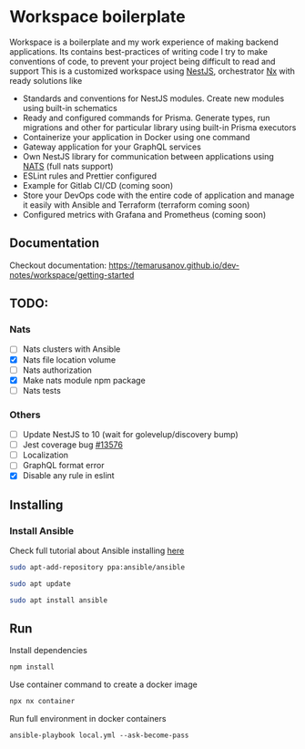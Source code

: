# Workspace boilerplate

Workspace is a boilerplate and my work experience of making backend applications. Its contains best-practices of writing code 
I try to make conventions of code, to prevent your project being difficult to read and support
This is a customized workspace using [NestJS](https://docs.nestjs.com/), orchestrator [Nx](https://nx.dev) with ready solutions like

- Standards and conventions for NestJS modules. Create new modules using built-in schematics
- Ready and configured commands for Prisma. Generate types, run migrations and other for particular library using built-in Prisma executors
- Containerize your application in Docker using one command
- Gateway application for your GraphQL services
- Own NestJS library for communication between applications using [NATS](https://nats.io) (full nats support)
- ESLint rules and Prettier configured
- Example for Gitlab CI/CD (coming soon)
- Store your DevOps code with the entire code of application and manage it easily with Ansible and Terraform (terraform coming soon)
- Configured metrics with Grafana and Prometheus (coming soon)

## Documentation

Checkout documentation: https://temarusanov.github.io/dev-notes/workspace/getting-started

## TODO:

### Nats

- [ ] Nats clusters with Ansible
- [x] Nats file location volume
- [ ] Nats authorization
- [x] Make nats module npm package
- [ ] Nats tests

### Others

- [ ] Update NestJS to 10 (wait for golevelup/discovery bump)
- [ ] Jest coverage bug [#13576](https://github.com/jestjs/jest/issues/13576)
- [ ] Localization
- [ ] GraphQL format error
- [x] Disable any rule in eslint

## Installing

### Install Ansible

Check full tutorial about Ansible installing [here](https://www.digitalocean.com/community/tutorials/how-to-install-and-configure-ansible-on-ubuntu-20-04)

```bash
sudo apt-add-repository ppa:ansible/ansible
```

```bash
sudo apt update
```

```bash
sudo apt install ansible
```

## Run

Install dependencies

```bash
npm install
```

Use container command to create a docker image

```bash
npx nx container
```

Run full environment in docker containers

```
ansible-playbook local.yml --ask-become-pass
```
